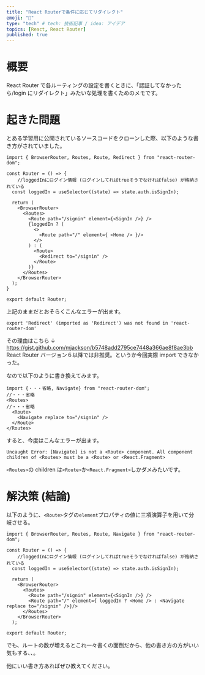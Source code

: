```yaml
---
title: "React Routerで条件に応じてリダイレクト"
emoji: "📝"
type: "tech" # tech: 技術記事 / idea: アイデア
topics: [React, React Router]
published: true
---
```


# 概要

React Router で各ルーティングの設定を書くときに、「認証してなかったら/login にリダイレクト」みたいな処理を書くためのメモです。

# 起きた問題

とある学習用に公開されているソースコードをクローンした際、以下のような書き方がされていました。

```js: src/routes/Router.jsx
import { BrowserRouter, Routes, Route, Redirect } from "react-router-dom";

const Router = () => {
    //loggedInにログイン情報 (ログインしてればtrueそうでなければfalse) が格納されている
  const loggedIn = useSelector((state) => state.auth.isSignIn);

  return (
    <BrowserRouter>
      <Routes>
        <Route path="/signin" element={<SignIn />} />
        {loggedIn ? (
          <>
            <Route path="/" element={ <Home /> }/>
          </>
        ) : (
          <Route>
            <Redirect to="/signin" />
          </Route>
        )}
      </Routes>
    </BrowserRouter>
  );
}

export default Router;

```

上記のままだとおそらくこんなエラーが出ます。

```
export 'Redirect' (imported as 'Redirect') was not found in 'react-router-dom'
```

その理由はこちら ↓
https://gist.github.com/mjackson/b5748add2795ce7448a366ae8f8ae3bb
React Router バージョン６以降では非推奨。というか今回実際 import できなかった。

なので以下のように書き換えてみます。

```js: src/routes/Router.jsx
import {・・・省略, Navigate} from "react-router-dom";
//・・・省略
<Routes>
//・・・省略
  <Route>
    <Navigate replace to="/signin" />
  </Route>
</Routes>
```

すると、今度はこんなエラーが出ます。

```
Uncaught Error: [Navigate] is not a <Route> component. All component children of <Routes> must be a <Route> or <React.Fragment>
```

`<Routes>`の children は`<Route>`か`<React.Fragment>`しかダメみたいです。

# 解決策 (結論)

以下のように、`<Route>`タグの`element`プロパティの値に三項演算子を用いて分岐させる。

```js: src/routes/Router.jsx
import { BrowserRouter, Routes, Route, Navigate } from "react-router-dom";

const Router = () => {
    //loggedInにログイン情報 (ログインしてればtrueそうでなければfalse) が格納されている
  const loggedIn = useSelector((state) => state.auth.isSignIn);

  return (
    <BrowserRouter>
      <Routes>
        <Route path="/signin" element={<SignIn />} />
        <Route path="/" element={ loggedIn ? <Home /> : <Navigate replace to="/signin" />}/>
      </Routes>
    </BrowserRouter>
  );

export default Router;

```

でも、ルートの数が増えるとこれ一々書くの面倒だから、他の書き方の方がいい気もする、、。

他にいい書き方あればぜひ教えてください。
